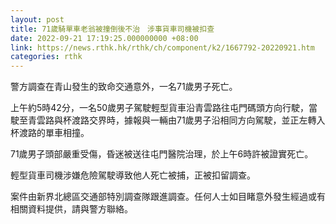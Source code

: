 ```yaml
---
layout: post
title: 71歲騎單車老翁被撞倒後不治　涉事貨車司機被扣查
date: 2022-09-21 17:19:25.000000000 +08:00
link: https://news.rthk.hk/rthk/ch/component/k2/1667792-20220921.htm
categories: rthk
---
```


警方調查在青山發生的致命交通意外，一名71歲男子死亡。

上午約5時42分，一名50歲男子駕駛輕型貨車沿青雲路往屯門碼頭方向行駛，當駛至青雲路與杯渡路交界時，據報與一輛由71歲男子沿相同方向駕駛，並正左轉入杯渡路的單車相撞。

71歲男子頭部嚴重受傷，昏迷被送往屯門醫院治理，於上午6時許被證實死亡。

輕型貨車司機涉嫌危險駕駛導致他人死亡被捕，正被扣留調查。

案件由新界北總區交通部特別調查隊跟進調查。任何人士如目睹意外發生經過或有相關資料提供，請與警方聯絡。
